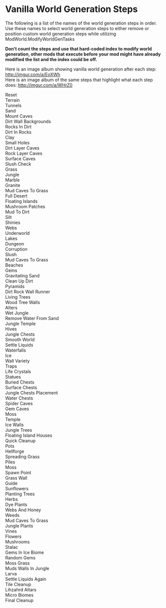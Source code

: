 # Vanilla World Generation Steps

The following is a list of the names of the world generation steps in order. Use these names to select world generation steps to either remove or position custom world generation steps while utilizing ModWorld.ModifyWorldGenTasks

**Don't count the steps and use that hard-coded index to modify world generation, other mods that execute before your mod might have already modified the list and the index could be off.**

Here is an image album showing vanilla world generation after each step: http://imgur.com/a/EoXWh  
Here is an image album of the same steps that highlight what each step does: http://imgur.com/a/WHrZ0  

Reset                                      
Terrain                                    
Tunnels                                    
Sand                                       
Mount Caves                                
Dirt Wall Backgrounds                      
Rocks In Dirt                              
Dirt In Rocks                              
Clay                                       
Small Holes                                
Dirt Layer Caves                           
Rock Layer Caves                           
Surface Caves                              
Slush Check                                
Grass                                      
Jungle                                     
Marble                                     
Granite                                    
Mud Caves To Grass                         
Full Desert                                
Floating Islands                           
Mushroom Patches                           
Mud To Dirt                                
Silt                                       
Shinies                                    
Webs                                       
Underworld                                 
Lakes                                      
Dungeon                                    
Corruption                                 
Slush                                      
Mud Caves To Grass                         
Beaches                                    
Gems                                       
Gravitating Sand                           
Clean Up Dirt                              
Pyramids                                   
Dirt Rock Wall Runner                      
Living Trees                               
Wood Tree Walls                            
Alters                                     
Wet Jungle                                 
Remove Water From Sand                     
Jungle Temple                              
Hives                                      
Jungle Chests                              
Smooth World                               
Settle Liquids                             
Waterfalls                                 
Ice                                        
Wall Variety                               
Traps                                      
Life Crystals                              
Statues                                    
Buried Chests                              
Surface Chests                             
Jungle Chests Placement                    
Water Chests                               
Spider Caves                               
Gem Caves                                  
Moss                                       
Temple                                     
Ice Walls                                  
Jungle Trees                               
Floating Island Houses                     
Quick Cleanup                              
Pots                                       
Hellforge                                  
Spreading Grass                            
Piles                                      
Moss                                       
Spawn Point                                
Grass Wall                                 
Guide                                      
Sunflowers                                 
Planting Trees                             
Herbs                                      
Dye Plants                                 
Webs And Honey                             
Weeds                                      
Mud Caves To Grass                         
Jungle Plants                              
Vines                                      
Flowers                                    
Mushrooms                                  
Stalac                                     
Gems In Ice Biome                          
Random Gems                                
Moss Grass                                 
Muds Walls In Jungle                      
Larva           
Settle Liquids Again                             
Tile Cleanup                               
Lihzahrd Altars                            
Micro Biomes                               
Final Cleanup                              
